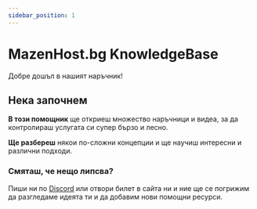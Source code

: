 ```yaml
---
sidebar_position: 1
---
```



# MazenHost.bg KnowledgeBase

Добре дошъл в нашият наръчник!

## Нека започнем

**В този помощник** ще откриеш множество наръчници и видеа, за да контролираш услугата си супер бързо и лесно.

**Ще разбереш** някои по-сложни концепции и ще научиш интересни и различни подходи.


### Смяташ, че нещо липсва?
Пиши ни по [Discord](https://discord.com/invite/Htq7AVS) или отвори билет в сайта ни и ние ще се погрижим да разгледаме идеята ти и да добавим нови помощни ресурси.